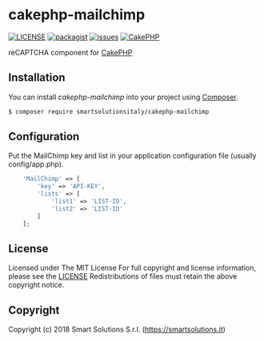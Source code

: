 # cakephp-mailchimp
[![LICENSE](https://img.shields.io/github/license/smartsolutionsitaly/cakephp-mailchimp.svg)](LICENSE)
[![packagist](https://img.shields.io/badge/packagist-smartsolutionsitaly%2Fcakephp-locale-selector-middleware-brightgreen.svg)](https://packagist.org/packages/smartsolutionsitaly/cakephp-mailchimp)
[![issues](https://img.shields.io/github/issues/smartsolutionsitaly/cakephp-mailchimp.svg)](https://github.com/smartsolutionsitaly/cakephp-mailchimp/issues)
[![CakePHP](https://img.shields.io/badge/CakePHP-3.5%2B-brightgreen.svg)](https://github.com/cakephp/cakephp)

reCAPTCHA component for [CakePHP](https://github.com/cakephp/cakephp)

## Installation

You can install _cakephp-mailchimp_ into your project using [Composer](https://getcomposer.org).

``` bash
$ composer require smartsolutionsitaly/cakephp-mailchimp
```

## Configuration

Put the MailChimp key and list in your application configuration file (usually config/app.php).

``` php
    'MailChimp' => [
        'key' => 'API-KEY',
        'lists' => [
            'list1' => 'LIST-ID',
            'list2' => 'LIST-ID'
        ]
    ];
```

## License
Licensed under The MIT License
For full copyright and license information, please see the [LICENSE](LICENSE)
Redistributions of files must retain the above copyright notice.

## Copyright
Copyright (c) 2018 Smart Solutions S.r.l. (https://smartsolutions.it)
